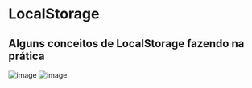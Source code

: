 # LocalStorage

## Alguns conceitos de LocalStorage fazendo na prática

![image](https://github.com/user-attachments/assets/9be8d246-b08c-46bd-8ee3-1ffb9dca3ff0)
![image](https://github.com/user-attachments/assets/9127af90-fc08-411d-825f-9a90cd4f2a72)
